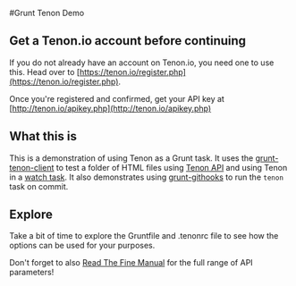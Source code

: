 #Grunt Tenon Demo


## Get a Tenon.io account before continuing

If you do not already have an account on Tenon.io, you need one to use this. Head over to [https://tenon.io/register.php](https://tenon.io/register.php). 

Once you're registered and confirmed, get your API key at [http://tenon.io/apikey.php](http://tenon.io/apikey.php)

## What this is

This is a demonstration of using Tenon as a Grunt task. It uses the [grunt-tenon-client](https://github.com/egauci/grunt-tenon-client) to test a folder of HTML files using [Tenon API](https://tenon.io) and using Tenon in a [watch task](https://www.npmjs.com/package/grunt-contrib-watch). It also demonstrates using [grunt-githooks](https://www.npmjs.com/package/grunt-githooks) to run the `tenon` task on commit.

## Explore

Take a bit of time to explore the Gruntfile and .tenonrc file to see how the options can be used for your purposes.

Don't forget to also [Read The Fine Manual](http://tenon.io/documentation/) for the full range of API parameters!





